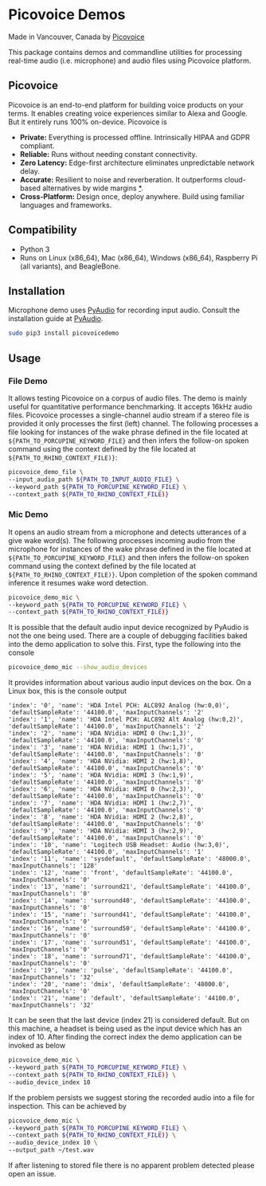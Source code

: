 # Picovoice Demos

Made in Vancouver, Canada by [Picovoice](https://picovoice.ai)

This package contains demos and commandline utilities for processing real-time audio (i.e. microphone) and audio files
using Picovoice platform.

## Picovoice

Picovoice is an end-to-end platform for building voice products on your terms. It enables creating voice experiences
similar to Alexa and Google. But it entirely runs 100% on-device. Picovoice is

- **Private:** Everything is processed offline. Intrinsically HIPAA and GDPR compliant.
- **Reliable:** Runs without needing constant connectivity.
- **Zero Latency:** Edge-first architecture eliminates unpredictable network delay.
- **Accurate:** Resilient to noise and reverberation. It outperforms cloud-based alternatives by wide margins
[*](https://github.com/Picovoice/speech-to-intent-benchmark#results).
- **Cross-Platform:** Design once, deploy anywhere. Build using familiar languages and frameworks.

## Compatibility

* Python 3
* Runs on Linux (x86_64), Mac (x86_64), Windows (x86_64), Raspberry Pi (all variants), and BeagleBone.

## Installation

Microphone demo uses [PyAudio](https://people.csail.mit.edu/hubert/pyaudio/) for recording input audio. Consult the
installation guide at [PyAudio](https://people.csail.mit.edu/hubert/pyaudio/).

```bash
sudo pip3 install picovoicedemo
```

## Usage

### File Demo

It allows testing Picovoice on a corpus of audio files. The demo is mainly useful for quantitative performance
benchmarking. It accepts 16kHz audio files. Picovoice processes a single-channel audio stream if a stereo file is
provided it only processes the first (left) channel. The following processes a file looking for instances of the wake 
phrase defined in the file located at `${PATH_TO_PORCUPINE_KEYWORD_FILE}` and then infers the follow-on spoken command
using the context defined by the file located at `${PATH_TO_RHINO_CONTEXT_FILE)}`:

```bash
picovoice_demo_file \
--input_audio_path ${PATH_TO_INPUT_AUDIO_FILE} \
--keyword_path ${PATH_TO_PORCUPINE_KEYWORD_FILE} \
--context_path ${PATH_TO_RHINO_CONTEXT_FILE)}
```

### Mic Demo

It opens an audio stream from a microphone and detects utterances of a give wake word(s). The following processes
incoming audio from the microphone for instances of the wake phrase defined in the file located at
`${PATH_TO_PORCUPINE_KEYWORD_FILE}` and then infers the follow-on spoken command using the context defined by the file
located at `${PATH_TO_RHINO_CONTEXT_FILE)}`. Upon completion of the spoken command inference it resumes wake word
detection.

```bash
picovoice_demo_mic \
--keyword_path ${PATH_TO_PORCUPINE_KEYWORD_FILE} \
--context_path ${PATH_TO_RHINO_CONTEXT_FILE)}
```

It is possible that the default audio input device recognized by PyAudio is not the one being used. There are a couple
of debugging facilities baked into the demo application to solve this. First, type the following into the console

```bash
picovoice_demo_mic --show_audio_devices
```

It provides information about various audio input devices on the box. On a Linux box, this is the console output

```
'index': '0', 'name': 'HDA Intel PCH: ALC892 Analog (hw:0,0)', 'defaultSampleRate': '44100.0', 'maxInputChannels': '2'
'index': '1', 'name': 'HDA Intel PCH: ALC892 Alt Analog (hw:0,2)', 'defaultSampleRate': '44100.0', 'maxInputChannels': '2'
'index': '2', 'name': 'HDA NVidia: HDMI 0 (hw:1,3)', 'defaultSampleRate': '44100.0', 'maxInputChannels': '0'
'index': '3', 'name': 'HDA NVidia: HDMI 1 (hw:1,7)', 'defaultSampleRate': '44100.0', 'maxInputChannels': '0'
'index': '4', 'name': 'HDA NVidia: HDMI 2 (hw:1,8)', 'defaultSampleRate': '44100.0', 'maxInputChannels': '0'
'index': '5', 'name': 'HDA NVidia: HDMI 3 (hw:1,9)', 'defaultSampleRate': '44100.0', 'maxInputChannels': '0'
'index': '6', 'name': 'HDA NVidia: HDMI 0 (hw:2,3)', 'defaultSampleRate': '44100.0', 'maxInputChannels': '0'
'index': '7', 'name': 'HDA NVidia: HDMI 1 (hw:2,7)', 'defaultSampleRate': '44100.0', 'maxInputChannels': '0'
'index': '8', 'name': 'HDA NVidia: HDMI 2 (hw:2,8)', 'defaultSampleRate': '44100.0', 'maxInputChannels': '0'
'index': '9', 'name': 'HDA NVidia: HDMI 3 (hw:2,9)', 'defaultSampleRate': '44100.0', 'maxInputChannels': '0'
'index': '10', 'name': 'Logitech USB Headset: Audio (hw:3,0)', 'defaultSampleRate': '44100.0', 'maxInputChannels': '1'
'index': '11', 'name': 'sysdefault', 'defaultSampleRate': '48000.0', 'maxInputChannels': '128'
'index': '12', 'name': 'front', 'defaultSampleRate': '44100.0', 'maxInputChannels': '0'
'index': '13', 'name': 'surround21', 'defaultSampleRate': '44100.0', 'maxInputChannels': '0'
'index': '14', 'name': 'surround40', 'defaultSampleRate': '44100.0', 'maxInputChannels': '0'
'index': '15', 'name': 'surround41', 'defaultSampleRate': '44100.0', 'maxInputChannels': '0'
'index': '16', 'name': 'surround50', 'defaultSampleRate': '44100.0', 'maxInputChannels': '0'
'index': '17', 'name': 'surround51', 'defaultSampleRate': '44100.0', 'maxInputChannels': '0'
'index': '18', 'name': 'surround71', 'defaultSampleRate': '44100.0', 'maxInputChannels': '0'
'index': '19', 'name': 'pulse', 'defaultSampleRate': '44100.0', 'maxInputChannels': '32'
'index': '20', 'name': 'dmix', 'defaultSampleRate': '48000.0', 'maxInputChannels': '0'
'index': '21', 'name': 'default', 'defaultSampleRate': '44100.0', 'maxInputChannels': '32'
``` 

It can be seen that the last device (index 21) is considered default. But on this machine, a headset is being used as 
the input device which has an index of 10. After finding the correct index the demo application can be invoked as below

```bash
picovoice_demo_mic \
--keyword_path ${PATH_TO_PORCUPINE_KEYWORD_FILE} \
--context_path ${PATH_TO_RHINO_CONTEXT_FILE)} \
--audio_device_index 10
```

If the problem persists we suggest storing the recorded audio into a file for inspection. This can be achieved by

```bash
picovoice_demo_mic \
--keyword_path ${PATH_TO_PORCUPINE_KEYWORD_FILE} \
--context_path ${PATH_TO_RHINO_CONTEXT_FILE)} \
--audio_device_index 10 \
--output_path ~/test.wav
```

If after listening to stored file there is no apparent problem detected please open an issue.

